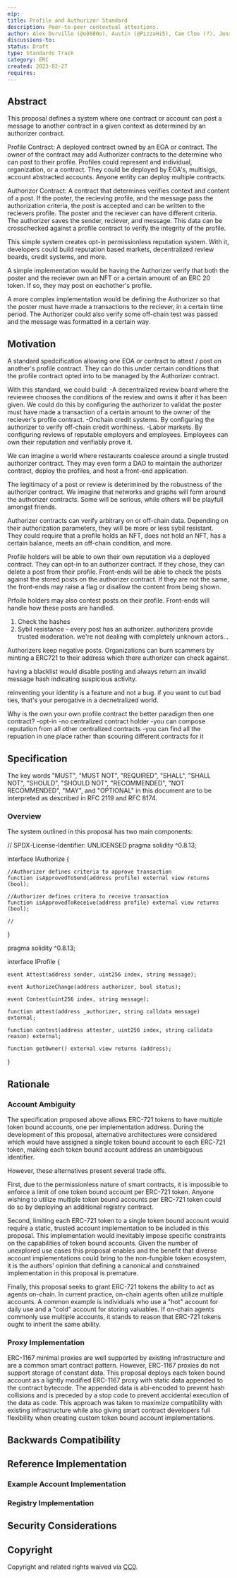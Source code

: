 ```yaml
---
eip:
title: Profile and Authorizor Standard
description: Peer-to-peer contextual attestions.
author: Alex Durville (@o0880o), Austin (@PizzaHi5), Cam Cloo (?), Jonathan White (@jonvaljonathan),
discussions-to: 
status: Draft
type: Standards Track
category: ERC
created: 2023-02-27
requires: 
---
```


## Abstract

This proposal defines a system where one contract or account can post a message to another contract in a given context as determined by an authorizer contract.

Profile Contract: A deployed contract owned by an EOA or contract. The owner of the contract may add Authorizer contracts to the determine who can post to their profile. Profiles could represent and individual, organization, or a contract. They could be deployed by EOA's, multisigs, account abstracted accounts. Anyone entity can deploy multiple contracts.

Authorizor Contract: A contract that determines verifies context and content of a post. If the poster, the recieving profile, and the message pass the authorization criteria, the post is accepted and can be written to the recievers profile. The poster and the reciever can have different criteria. The authorizer saves the sender, reciever, and message. This data can be crosschecked against a profile contract to verify the integrity of the profile.

This simple system creates opt-in permissionless reputation system. With it, developers could build reputation based markets, decentralized review boards, credit systems, and more.

A simple implementation would be having the Authorizer verify that both the poster and the reciever own an NFT or a certain amount of an ERC 20 token. If so, they may post on eachother's profile.

A more complex implementation would be defining the Authorizer so that the poster must have made a transactions to the reciever, in a certain time period. The Authorizer could also verify some off-chain test was passed and the message was formatted in a certain way.

## Motivation

A standard spedcification allowing one EOA or contract to attest / post on another's profile contract. They can do this under certain conditions that the profile contract opted into to be managed by the Authorizer contract.

With this standard, we could build:
-A decentralized review board where the reviewee chooses the conditions of the review and owns it after it has been given. We could do this by configuring the authorizer to validat the poster must have made a transaction of a certain amount to the owner of the reciever's profile contract. 
-Onchain credit systems. By configuring the authorizer to verify off-chain credit worthiness.
-Labor markets. By configuring reviews of reputable employers and employees. Employees can own their reputation and verifiably prove it.

We can imagine a world where restaurants coalesce around a single trusted authorizer contract. They may even form a DAO to maintain the authorizer contract, deploy the profiles, and host a front-end application.

The legitimacy of a post or review is deterimined by the robustness of the authorizer contract. We imagine that networks and graphs will form around the authorizer contracts. Some will be serious, while others will be playfull amongst friends.

Authorizer contracts can verify arbitrary on or off-chain data. Depending on their authorization parameters, they will be more or less sybil resistant. They could require that a profile holds an NFT, does not hold an NFT, has a certain balance, meets an off-chain condition, and more.

Profile holders will be able to own their own reputation via a deployed contract. They can opt-in to an authorizer contract. If they chose, they can delete a post from their profile. Front-ends will be able to check the posts against the stored posts on the authorizer contract. If they are not the same, the front-ends may raise a flag or disallow the content from being shown. 

Prfoile holders may also contest posts on their profile. Front-ends will handle how these posts are handled.    

1. Check the hashes
2. Sybil resistance - every post has an authorizer. authorizers provide trusted moderation. we're not dealing with completely unknown actors...

Authorizers keep negative posts. Organizations can burn scammers by minting a ERC721 to their address which there authorizer can check against.

having a blacklist would disable posting and always return an invalid message hash indicating suspicious activity.

reinventing your identity is a feature and not a bug. if you want to cut bad ties, that's your perogative in a decnetralized world.

Why is the own your own profile contract the better paradigm then one contract?
-opt-in
-no centralized contract holder
-you can compose reputation from all other centralized contracts
-you can find all the repuation in one place rather than scouring different contracts for it




## Specification

The key words "MUST", "MUST NOT", "REQUIRED", "SHALL", "SHALL NOT", "SHOULD", "SHOULD NOT", "RECOMMENDED", "NOT RECOMMENDED", "MAY", and "OPTIONAL" in this document are to be interpreted as described in RFC 2119 and RFC 8174.

### Overview

The system outlined in this proposal has two main components:

// SPDX-License-Identifier: UNLICENSED
pragma solidity ^0.8.13;

interface IAuthorize {

    //Authorizer defines criteria to approve transaction
    function isApprovedToSend(address profile) external view returns (bool);

    //Authorizer defines critera to receive transaction
    function isApprovedToReceive(address profile) external view returns (bool);

    //
}

pragma solidity ^0.8.13;

interface IProfile {

    event Attest(address sender, uint256 index, string message);

    event AuthorizeChange(address authorizer, bool status);

    event Contest(uint256 index, string message);

    function attest(address _authorizer, string calldata message) external;

    function contest(address attester, uint256 index, string calldata reason) external;

    function getOwner() external view returns (address);
}


## Rationale

### Account Ambiguity

The specification proposed above allows ERC-721 tokens to have multiple token bound accounts, one per implementation address. During the development of this proposal, alternative architectures were considered which would have assigned a single token bound account to each ERC-721 token, making each token bound account address an unambiguous identifier.

However, these alternatives present several trade offs.

First, due to the permissionless nature of smart contracts, it is impossible to enforce a limit of one token bound account per ERC-721 token. Anyone wishing to utilize multiple token bound accounts per ERC-721 token could do so by deploying an additional registry contract.

Second, limiting each ERC-721 token to a single token bound account would require a static, trusted account implementation to be included in this proposal. This implementation would inevitably impose specific constraints on the capabilities of token bound accounts. Given the number of unexplored use cases this proposal enables and the benefit that diverse account implementations could bring to the non-fungible token ecosystem, it is the authors' opinion that defining a canonical and constrained implementation in this proposal is premature.

Finally, this proposal seeks to grant ERC-721 tokens the ability to act as agents on-chain. In current practice, on-chain agents often utilize multiple accounts. A common example is individuals who use a "hot" account for daily use and a "cold" account for storing valuables. If on-chain agents commonly use multiple accounts, it stands to reason that ERC-721 tokens ought to inherit the same ability.

### Proxy Implementation

ERC-1167 minimal proxies are well supported by existing infrastructure and are a common smart contract pattern. However, ERC-1167 proxies do not support storage of constant data. This proposal deploys each token bound account as a lightly modified ERC-1167 proxy with static data appended to the contract bytecode. The appended data is abi-encoded to prevent hash collisions and is preceded by a stop code to prevent accidental execution of the data as code. This approach was taken to maximize compatibility with existing infrastructure while also giving smart contract developers full flexibility when creating custom token bound account implementations.


## Backwards Compatibility



## Reference Implementation

### Example Account Implementation


### Registry Implementation



## Security Considerations



## Copyright

Copyright and related rights waived via [CC0](../LICENSE.md).
